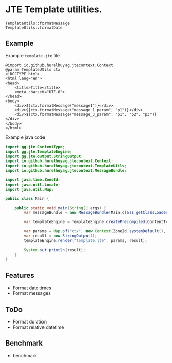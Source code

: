 # JTE Template utilities. 

```
TemplateUtils::formatMessage
TemplateUtils::formatDate
```

## Example

Example `template.jte` file
```jte
@import io.github.hurelhuyag.jtecontext.Context
@param TemplateUtils ctx
<!DOCTYPE html>
<html lang="en">
<head>
    <title>Title</title>
    <meta charset="UTF-8">
</head>
<body>
    <div>${ctx.formatMessage("message1")}</div>
    <div>${ctx.formatMessage("message_1_param", "p1")}</div>
    <div>${ctx.formatMessage("message_3_param", "p1", "p2", "p3")}</div>
</body>
</html>
```

Example java code

```java
import gg.jte.ContentType;
import gg.jte.TemplateEngine;
import gg.jte.output.StringOutput;
import io.github.hurelhuyag.jtecontext.Context;
import io.github.hurelhuyag.jtecontext.TemplateUtils;
import io.github.hurelhuyag.jtecontext.MessageBundle;

import java.time.ZoneId;
import java.util.Locale;
import java.util.Map;

public class Main {

    public static void main(String[] args) {
        var messageBundle = new MessageBundle(Main.class.getClassLoader(), "messages");

        var templateEngine = TemplateEngine.createPrecompiled(ContentType.Html);

        var params = Map.of("ctx", new Context(ZoneId.systemDefault(), Locale.ENGLISH, messageBundle));
        var result = new StringOutput();
        templateEngine.render("template.jte", params, result);

        System.out.println(result);
    }
}
```

## Features

- Format date times
- Format messages

## ToDo

- Format duration
- Format relative datetime

## Benchmark

- benchmark
